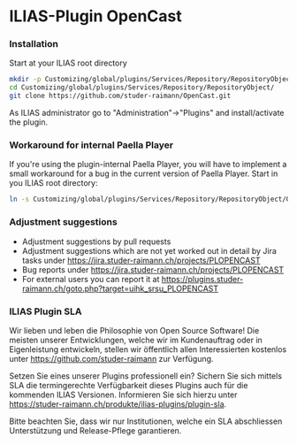 # ILIAS-Plugin OpenCast

### Installation
Start at your ILIAS root directory
```bash
mkdir -p Customizing/global/plugins/Services/Repository/RepositoryObject/
cd Customizing/global/plugins/Services/Repository/RepositoryObject/
git clone https://github.com/studer-raimann/OpenCast.git
```
As ILIAS administrator go to "Administration"->"Plugins" and install/activate the plugin.

### Workaround for internal Paella Player
If you're using the plugin-internal Paella Player, you will have to implement a small workaround for a bug in the current version of Paella Player. Start in you ILIAS root directory:
```bash
ln -s Customizing/global/plugins/Services/Repository/RepositoryObject/OpenCast/node_modules/paellaplayer/build/player/resources/ .
```

### Adjustment suggestions
* Adjustment suggestions by pull requests
* Adjustment suggestions which are not yet worked out in detail by Jira tasks under https://jira.studer-raimann.ch/projects/PLOPENCAST
* Bug reports under https://jira.studer-raimann.ch/projects/PLOPENCAST
* For external users you can report it at https://plugins.studer-raimann.ch/goto.php?target=uihk_srsu_PLOPENCAST

### ILIAS Plugin SLA
Wir lieben und leben die Philosophie von Open Source Software! Die meisten unserer Entwicklungen, welche wir im Kundenauftrag oder in Eigenleistung entwickeln, stellen wir öffentlich allen Interessierten kostenlos unter https://github.com/studer-raimann zur Verfügung.

Setzen Sie eines unserer Plugins professionell ein? Sichern Sie sich mittels SLA die termingerechte Verfügbarkeit dieses Plugins auch für die kommenden ILIAS Versionen. Informieren Sie sich hierzu unter https://studer-raimann.ch/produkte/ilias-plugins/plugin-sla.

Bitte beachten Sie, dass wir nur Institutionen, welche ein SLA abschliessen Unterstützung und Release-Pflege garantieren.
